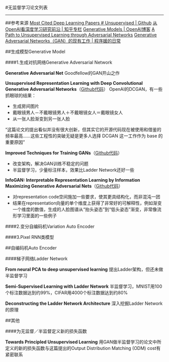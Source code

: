 #无监督学习论文列表

----------------------------------------------------------------

##参考来源
[Most Cited Deep Learning Papers # Unsupervised | Github](https://github.com/terryum/awesome-deep-learning-papers#unsupervised)
[从OpenAI看深度学习研究前沿 | 知乎专栏](https://zhuanlan.zhihu.com/p/20924929?f3fb8ead20=2fe7890562ecdbf5998ce5a6c0a1ba08)
[Generative Models | OpenAI博客](https://openai.com/blog/generative-models/)
[A Path to Unsupervised Learning through Adversarial Networks](https://code.facebook.com/posts/1587249151575490/a-path-to-unsupervised-learning-through-adversarial-networks/)
[Generative Adversarial Networks（GAN）的现有工作 | 程序媛的日常](http://chuansong.me/n/317902651864)

##生成模型Generative Model

####1.生成对抗网络Generative Adversarial Network

**Generative Adversarial Net**
Goodfellow的GAN开山之作

**Unsupervised Representation Learning with Deep Convolutional Generative Adversarial Networks**（[Github代码](https://github.com/Newmu/dcgan_code)）
OpenAI的DCGAN，有一些抓眼球的结果：

- 生成房间图片
- 戴眼镜男人－不戴眼镜男人＋不戴眼镜女人＝戴眼镜女人
- 从一张人脸渐变到另一张人脸

“这篇论文的提出看似并没有很大创新，但其实它的开源代码现在被使用和借鉴的频率最高……这些工程性的突破无疑是更多人选择 DCGAN 这一工作作为 base 的重要原因”

**Improved Techniques for Training GANs**（[Github代码](https://github.com/openai/improved-gan)）
- 改变架构，解决GAN训练不稳定的问题
- 半监督学习，少量标注样本，效果比Ladder Network还好一些

**InfoGAN: Interpretable Representation Learning by Information Maximizing Generative Adversarial Nets**（[Github代码](https://github.com/openai/InfoGAN)）
- 对representation code空间施加一些要求，使其更具结构化，而非混沌一团
- 结果在representation向量的单个维度上获得了非常好的可解释性，例如渐变一个维度的数值，生成的人脸图谱从“抬头姿态”到“低头姿态”渐变，非常像流形学习里面的一些例子

####2.变分自编码机Variation Auto Encoder

####3.Pixel RNN类模型

##自编码机Auto Encoder

####梯子网络Ladder Network

**From neural PCA to deep unsupervised learning**
提出Ladder架构，但还未做半监督学习

**Semi-Supervised Learning with Ladder Network**
半监督学习，MNIST用100个标注数据达到约99%，CIFAR用4000个标注数据达到约80%

**Deconstructing the Ladder Network Architecture**
深入挖掘Ladder Network的原理

##其他

####为无监督／半监督定义新的损失函数

**Towards Principled Unsupervised Learning**
用GAN做半监督学习的论文中所定义的新的损失函数与这篇提出的Output Distribution Matching (ODM) cost有紧密联系
